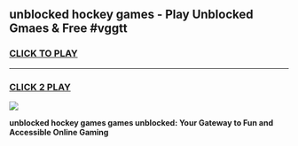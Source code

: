 
## unblocked hockey games - Play Unblocked Gmaes & Free #vggtt
<h3>
<a href="https://news.freeplayer.one?title=unblocked_hockey_games&ref=03M">CLICK TO PLAY</a></h3>
<hr>

<h3>
<a href="https://news.freeplayer.one?title=unblocked_hockey_games&ref=03M">CLICK 2 PLAY</a>
  
</h3>

<a href="https://news.freeplayer.one?title=unblocked_hockey_games&ref=03M"><img src="https://clearcache.store/games.png"></a>


**unblocked hockey games games unblocked: Your Gateway to Fun and Accessible Online Gaming**
